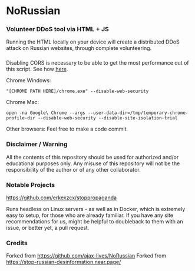 # NoRussian
### Volunteer DDoS tool via HTML + JS

Running the HTML locally on your device will create a distributed DDoS attack on Russian websites, through complete volunteering.

###

Disabling CORS is necessary to be able to get the most performance out of this script.
See how [here](https://stackoverflow.com/a/58658101/1644554).

Chrome Windows:

`"[CHROME PATH HERE]/chrome.exe" --disable-web-security`

Chrome Mac:

`open -na Google\ Chrome --args --user-data-dir=/tmp/temporary-chrome-profile-dir --disable-web-security --disable-site-isolation-trial`

Other browsers:
Feel free to make a code commit.

### Disclaimer / Warning

All the contents of this repository should be used for authorized and/or educational purposes only. Any misuse of this repository will not be the responsibility of the author or of any other collaborator.

### Notable Projects

https://github.com/erkexzcx/stoppropaganda

Runs headless on Linux servers - as well as in Docker, which is extremely easy to setup, for those who are already familiar.
If you have any site recommendations for us, might be helpful to doubleback to them with an issue, or better yet, a pull request.

### Credits

Forked from https://github.com/ajax-lives/NoRussian
Forked from https://stop-russian-desinformation.near.page/
